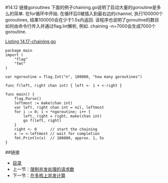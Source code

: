 #14.12 链接goroutines
下面的例子chaining.go说明了启动大量的goroutine是多么的简单. 在for循环中开始. 在循环后0被插入到最右边的channel, 执行100000个goroutines, 结果100000会在少于1.5s内返回. 该程序也说明了goroutine的数目如何由命令行传入并通过flag.Int解析, 例如. chaining -n=7000会生成7000个goroutine.

[Listing 14.17-chaining.go](example/chapter14/chaining.go)

	package main
	import (
    	"flag"
    	"fmt"
	)

	var ngoroutine = flag.Int("n", 100000, "how many goroutines")

	func f(left, right chan int) { left <- 1 + <-right }

	func main() {
    	flag.Parse()
    	leftmost := make(chan int)
    	var left, right chan int = nil, leftmost
    	for i := 0; i < *ngoroutine; i++ {
        	left, right = right, make(chan int)
        	go f(left, right)
    	}   
    	right <- 0      // start the chaining
    	x := <-leftmost // wait for completion
    	fmt.Println(x)  // 100000, approx. 1, 5s
	}

##链接
- [目录](directory.md)
- 上一节：[限制并发处理的请求数](14.11.md)
- 下一节：[在多核上并发计算](14.13.md)